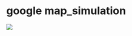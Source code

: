 # google map_simulation 
![](https://velog.velcdn.com/images/fejigu/post/d80c1f7c-8266-494c-9c89-be00e79d4bcf/image.png)
